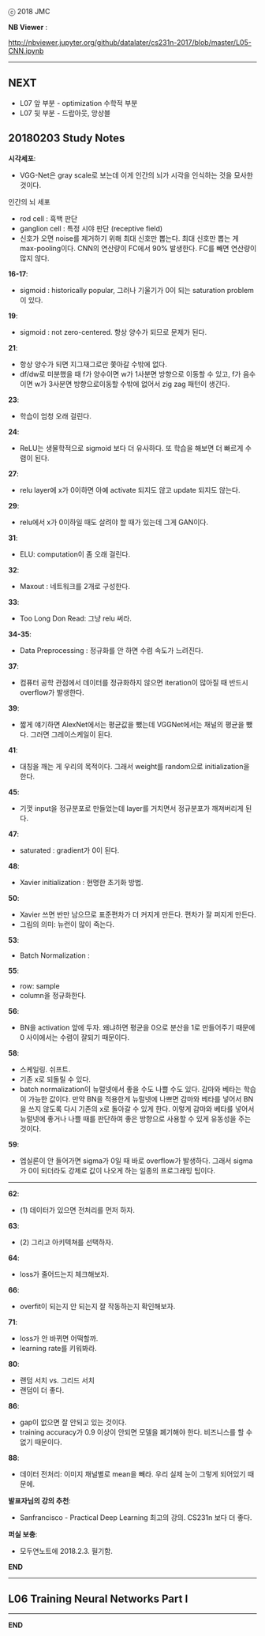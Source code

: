 ⓒ 2018 JMC

**NB Viewer** :

http://nbviewer.jupyter.org/github/datalater/cs231n-2017/blob/master/L05-CNN.ipynb

---

## NEXT

+ L07 앞 부분 - optimization 수학적 부분
+ L07 뒷 부분 - 드랍아웃, 앙상블

## 20180203 Study Notes

**시각세포**:

+ VGG-Net은 gray scale로 보는데 이게 인간의 뇌가 시각을 인식하는 것을 묘사한 것이다.

인간의 뇌 세포

+ rod cell : 흑백 판단
+ ganglion cell : 특정 시야 판단 (receptive field)
+ 신호가 오면 noise를 제거하기 위해 최대 신호만 뽑는다. 최대 신호만 뽑는 게 max-pooling이다. CNN의 연산량이 FC에서 90% 발생한다. FC를 빼면 연산량이 많지 않다.

**16-17**:

+ sigmoid : historically popular, 그러나 기울기가 0이 되는 saturation problem이 있다.

**19**:

+ sigmoid : not zero-centered. 항상 양수가 되므로 문제가 된다.

**21**:

+ 항상 양수가 되면 지그재그로만 쫓아갈 수밖에 없다.
+ df/dw로 미분했을 때 f가 양수이면 w가 1사분면 방향으로 이동할 수 있고, f가 음수이면 w가 3사분면 방향으로이동할 수밖에 없어서 zig zag 패턴이 생긴다.

**23**:

+ 학습이 엄청 오래 걸린다.

**24**:

+ ReLU는 생물학적으로 sigmoid 보다 더 유사하다. 또 학습을 해보면 더 빠르게 수렴이 된다.

**27**:

+ relu layer에 x가 0이하면 아예 activate 되지도 않고 update 되지도 않는다.

**29**:

+ relu에서 x가 0이하일 때도 살려야 할 때가 있는데 그게 GAN이다.

**31**:

+ ELU: computation이 좀 오래 걸린다.

**32**:

+ Maxout : 네트워크를 2개로 구성한다.

**33**:

+ Too Long Don Read: 그냥 relu 써라.

**34-35**:

+ Data Preprocessing : 정규화를 안 하면 수렴 속도가 느려진다.

**37**:

+ 컴퓨터 공학 관점에서 데이터를 정규화하지 않으면 iteration이 많아질 때 반드시 overflow가 발생한다.

**39**:

+ 짧게 얘기하면 AlexNet에서는 평균값을 뺐는데 VGGNet에서는 채널의 평균을 뺐다. 그러면 그레이스케일이 된다.

**41**:

+ 대칭을 깨는 게 우리의 목적이다. 그래서 weight를 random으로 initialization을 한다.

**45**:

+ 기껏 input을 정규분포로 만들었는데 layer를 거치면서 정규분포가 깨져버리게 된다.

**47**:

+ saturated : gradient가 0이 된다.

**48**:

+ Xavier initialization : 현명한 초기화 방법.

**50**:

+ Xavier 쓰면 반만 남으므로 표준편차가 더 커지게 만든다. 편차가 잘 퍼지게 만든다.
+ 그림의 의미: 뉴런이 많이 죽는다.

**53**:

+ Batch Normalization :

**55**:

+ row: sample
+ column을 정규화한다.

**56**:

+ BN을 activation 앞에 두자. 왜냐하면 평균을 0으로 분산을 1로 만들어주기 때문에 0 사이에서는 수렴이 잘되기 때문이다.

**58**:

+ 스케일링. 쉬프트.
+ 기존 x로 되돌릴 수 있다.
+ batch normalization이 뉴럴넷에서 좋을 수도 나쁠 수도 있다. 감마와 베타는 학습이 가능한 값이다. 만약 BN을 적용한게 뉴럴넷에 나쁘면 감마와 베타를 넣어서 BN을 쓰지 않도록 다시 기존의 x로 돌아갈 수 있게 한다. 이렇게 감마와 베타를 넣어서 뉴럴넷에 좋거나 나쁠 때를 판단하여 좋은 방향으로 사용할 수 있게 유동성을 주는 것이다.

**59**:

+ 엡실론이 안 들어가면 sigma가 0일 때 바로 overflow가 발생하다. 그래서 sigma가 0이 되더라도 강제로 값이 나오게 하는 일종의 프로그래밍 팁이다.

---

**62**:

+ (1) 데이터가 있으면 전처리를 먼저 하자.

**63**:

+ (2) 그리고 아키텍쳐를 선택하자.

**64**:

+ loss가 줄어드는지 체크해보자.

**66**:

+ overfit이 되는지 안 되는지 잘 작동하는지 확인해보자.

**71**:

+ loss가 안 바뀌면 어떡할까.
+ learning rate를 키워봐라.

**80**:

+ 랜덤 서치 vs. 그리드 서치
+ 랜덤이 더 좋다.

**86**:

+ gap이 없으면 잘 안되고 있는 것이다.
+ training accuracy가 0.9 이상이 안되면 모델을 폐기해야 한다. 비즈니스를 할 수 없기 때문이다.

**88**:

+ 데이터 전처리: 이미지 채널별로 mean을 빼라. 우리 실제 눈이 그렇게 되어있기 때문에.

**발표자님의 강의 추천**:

+ Sanfrancisco - Practical Deep Learning 최고의 강의. CS231n 보다 더 좋다.

**퍼실 보충**:

+ 모두연노트에 2018.2.3. 필기함.


**END**

---

## L06 Training Neural Networks Part I



---

**END**
